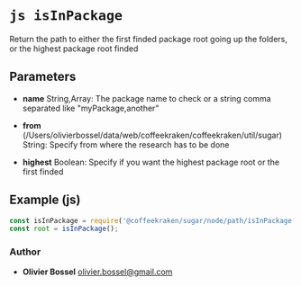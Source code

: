 


<!-- @namespace    sugar.node.path -->
<!-- @name    isInPackage -->

# ```js isInPackage ```


Return the path to either the first finded package root going up the folders, or the highest package root finded

## Parameters

- **name**  String,Array: The package name to check or a string comma separated like "myPackage,another"

- **from** (/Users/olivierbossel/data/web/coffeekraken/coffeekraken/util/sugar) String: Specify from where the research has to be done

- **highest**  Boolean: Specify if you want the highest package root or the first finded



## Example (js)

```js
const isInPackage = require('@coffeekraken/sugar/node/path/isInPackage');
const root = isInPackage();
```


### Author
- **Olivier Bossel** <a href="mailto:olivier.bossel@gmail.com">olivier.bossel@gmail.com</a> 



